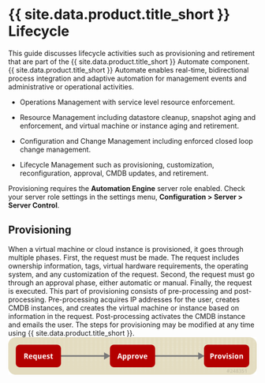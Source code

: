 # {{ site.data.product.title_short }} Lifecycle

This guide discusses lifecycle activities such as provisioning and
retirement that are part of the {{ site.data.product.title_short }} Automate component.
{{ site.data.product.title_short }} Automate enables real-time, bidirectional process
integration and adaptive automation for management events and
administrative or operational activities.

  - Operations Management with service level resource enforcement.

  - Resource Management including datastore cleanup, snapshot aging and
    enforcement, and virtual machine or instance aging and retirement.

  - Configuration and Change Management including enforced closed loop
    change management.

  - Lifecycle Management such as provisioning, customization,
    reconfiguration, approval, CMDB updates, and retirement.

<div class="important">

Provisioning requires the **Automation Engine** server role enabled.
Check your server role settings in the settings menu,
**Configuration > Server > Server Control**.

</div>

## Provisioning

When a virtual machine or cloud instance is provisioned, it goes through
multiple phases. First, the request must be made. The request includes
ownership information, tags, virtual hardware requirements, the
operating system, and any customization of the request. Second, the
request must go through an approval phase, either automatic or manual.
Finally, the request is executed. This part of provisioning consists of
pre-processing and post-processing. Pre-processing acquires IP addresses
for the user, creates CMDB instances, and creates the virtual machine or
instance based on information in the request. Post-processing activates
the CMDB instance and emails the user. The steps for provisioning may be
modified at any time using {{ site.data.product.title_short }}. ![2314](../images/2314.png)
